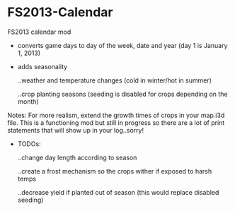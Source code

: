 # FS2013-Calendar
FS2013 calendar mod

- converts game days to day of the week, date and year (day 1 is January 1, 2013)
- adds seasonality
    
    ..weather and temperature changes (cold in winter/hot in summer)
    
    ..crop planting seasons (seeding is disabled for crops depending on the month)

Notes: For more realism, extend the growth times of crops in your map.i3d file.
       This is a functioning mod but still in progress so there are a lot of print statements that will show up in your log..sorry!


- TODOs:
    
    ..change day length according to season
    
    ..create a frost mechanism so the crops wither if exposed to harsh temps
    
    ..decrease yield if planted out of season (this would replace disabled seeding)

